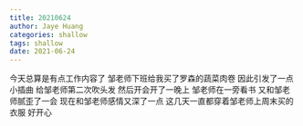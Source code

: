 ```yaml
---
title: 20210624
author: Jaye Huang
categories: shallow
tags: shallow
date: 2021-06-24
---
```


今天总算是有点工作内容了
邹老师下班给我买了罗森的蔬菜肉卷
因此引发了一点小插曲
给邹老师第二次吹头发
然后开会开了一晚上
邹老师在一旁看书
又和邹老师腻歪了一会
现在和邹老师感情又深了一点
这几天一直都穿着邹老师上周末买的衣服
好开心
